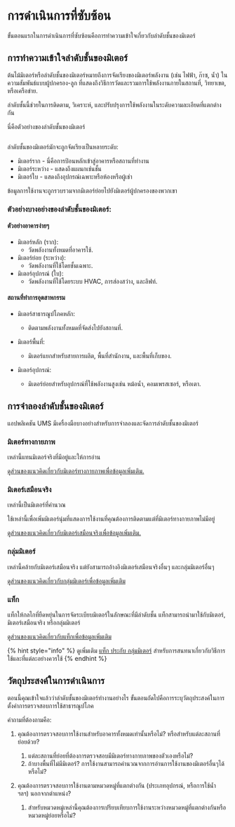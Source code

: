 # การดำเนินการที่ซับซ้อน

ขั้นตอนแรกในการดำเนินการที่ซับซ้อนคือการทำความเข้าใจเกี่ยวกับลำดับชั้นของมิเตอร์

## การทำความเข้าใจลำดับชั้นของมิเตอร์

ต้นไม้มิเตอร์หรือลำดับชั้นของมิเตอร์หมายถึงการจัดเรียงของมิเตอร์พลังงาน (เช่น ไฟฟ้า, ก๊าซ, น้ำ) ในความสัมพันธ์แบบผู้ปกครอง-ลูก ที่แสดงถึงวิธีการวัดและรวมการใช้พลังงานภายในสถานที่, วิทยาเขต, หรือเครือข่าย.&#x20;

ลำดับชั้นนี้ช่วยในการติดตาม, วิเคราะห์, และปรับปรุงการใช้พลังงานในระดับความละเอียดที่แตกต่างกัน



นี่คือตัวอย่างของลำดับชั้นของมิเตอร์

<figure><img src="../.gitbook/assets/image (13).png" alt=""><figcaption></figcaption></figure>

ลำดับชั้นของมิเตอร์มักจะถูกจัดเรียงเป็นหลายระดับ:

* มิเตอร์ราก - นี่คือการป้อนหลักเข้าสู่อาคารหรือสถานที่ทำงาน
* มิเตอร์ระหว่าง - แสดงถึงแผนกเช่นชั้น
* มิเตอร์ใบ - แสดงถึงอุปกรณ์เฉพาะหรือห้องหรือผู้เช่า

ข้อมูลการใช้งานจะถูกรวบรวมจากมิเตอร์ย่อยไปยังมิเตอร์ผู้ปกครองของพวกเขา



### ตัวอย่างบางอย่างของลำดับชั้นของมิเตอร์:

#### ตัวอย่างอาคารง่ายๆ

* มิเตอร์หลัก (ราก):&#x20;
  * วัดพลังงานทั้งหมดที่อาคารใช้.
* มิเตอร์ย่อย (ระหว่าง):
  * วัดพลังงานที่ใช้โดยชั้นเฉพาะ.
* มิเตอร์อุปกรณ์ (ใบ):
  * วัดพลังงานที่ใช้โดยระบบ HVAC, การส่องสว่าง, และลิฟท์.

#### สถานที่ทำการอุตสาหกรรม

* มิเตอร์สาธารณูปโภคหลัก:
  * ติดตามพลังงานทั้งหมดที่จัดส่งไปยังสถานที่.
* มิเตอร์พื้นที่:
  * &#x20;มิเตอร์แยกสำหรับสายการผลิต, พื้นที่สำนักงาน, และพื้นที่เก็บของ.
*   มิเตอร์อุปกรณ์:

    * มิเตอร์ย่อยสำหรับอุปกรณ์ที่ใช้พลังงานสูงเช่น หม้อน้ำ, คอมเพรสเซอร์, หรือเตา.



## การจำลองลำดับชั้นของมิเตอร์

แอปพลิเคชัน UMS มีเครื่องมือบางอย่างสำหรับการจำลองและจัดการลำดับชั้นของมิเตอร์

### มิเตอร์ทางกายภาพ

เหล่านี้แทนมิเตอร์จริงที่มีอยู่และให้การอ่าน

[ดูส่วนของแนวคิดเกี่ยวกับมิเตอร์ทางกายภาพเพื่อข้อมูลเพิ่มเติม.](complex-implementations.md#physical-meters)

### มิเตอร์เสมือนจริง

เหล่านี้เป็นมิเตอร์ที่คำนวณ

ใช้เหล่านี้เพื่อเพิ่มมิเตอร์นุ่มที่แสดงการใช้งานที่คุณต้องการติดตามแต่ที่มิเตอร์ทางกายภาพไม่มีอยู่

[ดูส่วนของแนวคิดเกี่ยวกับมิเตอร์เสมือนจริงเพื่อข้อมูลเพิ่มเติม.](complex-implementations.md#virtual-meters)



### กลุ่มมิเตอร์

เหล่านี้คล้ายกับมิเตอร์เสมือนจริง แต่ยังสามารถอ้างอิงมิเตอร์เสมือนจริงอื่นๆ และกลุ่มมิเตอร์อื่นๆ

[ดูส่วนของแนวคิดเกี่ยวกับกลุ่มมิเตอร์เพื่อข้อมูลเพิ่มเติม](complex-implementations.md#meter-groups)

### แท็ก

แท็กให้กลไกที่ยืดหยุ่นในการจัดระเบียบมิเตอร์ในลักษณะที่มีลำดับชั้น แท็กสามารถนำมาใช้กับมิเตอร์, มิเตอร์เสมือนจริง หรือกลุ่มมิเตอร์

[ดูส่วนของแนวคิดเกี่ยวกับแท็กเพื่อข้อมูลเพิ่มเติม](complex-implementations.md#tags)

{% hint style="info" %}
ดูเพิ่มเติม [แท็ก ประกับ กลุ่มมิเตอร์](../readme/concepts/tags-vs-meter-groups.md) สำหรับการสนทนาเกี่ยวกับวิธีการใช้และที่แต่ละอย่างควรใช้
{% endhint %}



## วัตถุประสงค์ในการดำเนินการ

ตอนนี้คุณเข้าใจแล้วว่าลำดับชั้นของมิเตอร์ทำงานอย่างไร ขั้นตอนถัดไปคือการระบุวัตถุประสงค์ในการตั้งค่าการตรวจสอบการใช้สาธารณูปโภค



คำถามที่ต้องถามคือ:

1. คุณต้องการตรวจสอบการใช้งานสำหรับอาคารทั้งหมดเท่านั้นหรือไม่? หรือสำหรับแต่ละสถานที่ย่อยด้วย?
   1. แต่ละสถานที่ย่อยที่ต้องการตรวจสอบมีมิเตอร์ทางกายภาพของตัวเองหรือไม่?
   2. ถ้าบางพื้นที่ไม่มีมิเตอร์? การใช้งานสามารถคำนวณจากการอ่านการใช้งานของมิเตอร์อื่นๆได้หรือไม่?
2. คุณต้องการตรวจสอบการใช้งานตามหมวดหมู่ที่แตกต่างกัน (ประเภทอุปกรณ์, หรือการใช้น้ำ ฯลฯ) นอกจากตำแหน่ง?

    1. สำหรับหมวดหมู่เหล่านี้คุณต้องการเปรียบเทียบการใช้งานระหว่างหมวดหมู่ที่แตกต่างกันหรือหมวดหมู่ย่อยหรือไม่?






